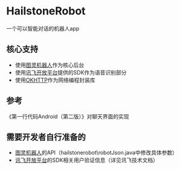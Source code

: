 # HailstoneRobot
一个可以智能对话的机器人app

## 核心支持
* 使用[图灵机器人](http://www.turingapi.com/)作为核心后台
* 使用[讯飞开放平台](https://www.xfyun.cn/)提供的SDK作为语音识别部分
* 使用[OKHTTP](https://github.com/square/okhttp)作为网络编程封装库

## 参考  
《第一行代码Android（第二版）》对聊天界面的实现

## 需要开发者自行准备的
* [图灵机器人](http://www.turingapi.com/)的API（hailstonerobot\robotJson.java中修改具体参数）
* [讯飞开放平台](https://www.xfyun.cn/)的SDK相关用户验证信息（详见讯飞技术文档）
